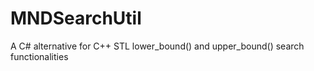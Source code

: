 # MNDSearchUtil
A C# alternative for C++ STL lower_bound() and upper_bound() search functionalities 
